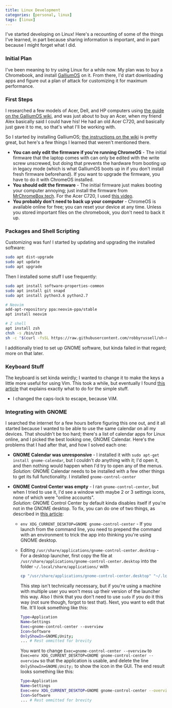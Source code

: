 ```yaml
---
title: Linux Development
categories: [personal, linux]
tags: [linux]
---
```

I've started developing on Linux! Here's a recounting of some of the things I've learned,
in part because sharing information is important, and in part because I might forget
what I did.

### Initial Plan
I've been meaning to try using Linux for a while now. My plan was to buy a Chromebook,
and install [GalliumOS][gallium-os] on it. From there, I'd start downloading apps
and figure out a plan of attack for customizing it for maximum performance.

[gallium-os]: https://galliumos.org/

### First Steps
I researched a few models of Acer, Dell, and HP computers using [the guide on the
GalliumOS wiki][hardware-guide], and was just about to buy an Acer,
when my friend Alex basically said I could have his! He had an old Acer C720, and
basically just gave it to me, so that's what I'll be working with.

[hardware-guide]: https://wiki.galliumos.org/Hardware_Compatibility

So I started by installing GalliumOS; [the instructions on the wiki][install-guide]
is pretty great, but here's a few things I learned that weren't mentioned there.

[install-guide]: https://wiki.galliumos.org/Installing

*  **You can only edit the firmware if you're running ChromeOS** - The initial firmware
   that the laptop comes with can only be edited with the write screw unscrewed,
   but doing that prevents the hardware from booting up in legacy mode (which is
   what GalliumOS boots up in if you don't install fresh firmware beforehand). If
   you want to upgrade the firmware, you have to do it with ChromeOS installed.
*  **You should edit the firmware** - The initial firmware just makes booting your
   computer annoying; just install the firmware from [MrChromeBox.tech][mr-chromebox-tech].
   For the Acer C720, I used [this video][acer-c720-disassembly].
*  **You probably don't need to back up your computer** - ChromeOS is available
   online for free; you can reset your device at any time. Unless you stored important
   files on the chromebook, you don't need to back it up.

[mr-chromebox-tech]: https://mrchromebox.tech/#fwscript
[acer-c720-disassembly]: https://www.youtube.com/watch?v=BG4ZWbimONQ

### Packages and Shell Scripting
Customizing was fun! I started by updating and upgrading the installed software:

```bash
sudo apt dist-upgrade
sudo apt update
sudo apt upgrade
```

Then I installed some stuff I use frequently:

```bash
sudo apt install software-properties-common
sudo apt install git snapd
sudo apt install python3.6 python2.7

# Neovim
add-apt-repository ppa:neovim-ppa/stable
apt install neovim

# Z shell
apt install zsh
chsh -s /bin/zsh
sh -c "$(curl -fsSL https://raw.githubusercontent.com/robbyrussell/oh-my-zsh/master/tools/install.sh)"
```

I additionally tried to set up GNOME software, but
kinda failed in that regard; more on that later.

### Keyboard Stuff
The keyboard is set kinda weirdly; I wanted to change it to make the keys a little
more useful for using Vim. This took a while, but eventually I found [this article][keyboard-rebinding]
that explains exactly what to do for the simple stuff.

*  I changed the caps-lock to escape, because ViM.
<!-- *  I changed the power key to delete, because I keep accidentally pressing it at
   annoying times; [exact instructions here][remap-power-key] -->

[keyboard-rebinding]: http://www.fascinatingcaptain.com/projects/remap-keyboard-keys-for-ubuntu/
[remap-power-key]: https://www.reddit.com/r/GalliumOS/comments/8e956k/remap_power_key_to_delete/

### Integrating with GNOME
I searched the internet for a few hours before figuring this one out, and it all started
because I wanted to be able to use the same calendar on all my devices. That shouldn't
be too hard; there's a list of calendar apps for Linux online, and I picked the
best looking one, GNOME Calendar. Here's the problems that I had after that, and
how I solved each one:

*  **GNOME Calendar was unresponsive** - I installed it with `sudo apt-get install gnome-calendar`,
   but I couldn't *do* anything with it; I'd open it, and then nothing would happen
   when I'd try to open any of the menus.  
   *Solution:* GNOME Calendar needs to be installed with a few other things to get
   its full functionality. I installed `gnome-control-center`
*  **GNOME Control Center was empty** - I ran `gnome-control-center`, but when
   I tried to use it, I'd see a window with maybe 2 or 3 settings icons, none of
   which were "online accounts".  
   *Solution:* GNOME Control Center by default kinda disables itself if you're not
   in the GNOME desktop. To fix, you can do one of two things, as described
   in [this article][integrating-gnome]:

   *  `env XDG_CURRENT_DESKTOP=GNOME gnome-control-center` - If you launch from
      the command line, you need to prepend the command with an environment to
      trick the app into thinking you're using GNOME desktop.
   *  Editing `/usr/share/applications/gnome-control-center.desktop` - For a desktop
      launcher, first copy the file at `/usr/share/applications/gnome-control-center.desktop`
      into the folder `~/.local/share/applications/` with

      ```bash
      cp "/usr/share/applications/gnome-control-center.desktop" "~/.local/share/applications"
      ```

      This step isn't technically necessary, but if you're using a machine with multiple
      user you won't mess up their version of the launcher this way. Also I think
      that you don't need to use `sudo` if you do it this way (not sure though, forgot <!-- TODO check this -->
      to test that). Next, you want to edit that file. It'll look something like this:

      ```bash
      Type=Application
      Name=Settings
      Exec=gnome-control-center --overview
      Icon=Software
      OnlyShowIn=GNOME;Unity;
      ... # Rest ommitted for brevity
      ```

      You want to change `Exec=gnome-control-center --overview` to
      `Exec=env XDG_CURRENT_DESKTOP=GNOME gnome-control-center --overview` so that
      the application is usable, and delete the line `OnlyShowIn=GNOME;Unity;` to
      show the icon in the GUI. The end result looks something like this:

      ```bash
      Type=Application
      Name=Settings
      Exec=env XDG_CURRENT_DESKTOP=GNOME gnome-control-center --overview
      Icon=Software
      ... # Rest ommitted for brevity
      ```

[integrating-gnome]: http://www.webupd8.org/2016/03/use-gnome-318-google-drive-integration.html

